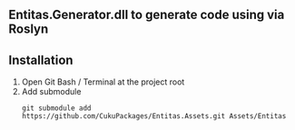 ## Entitas.Generator.dll to generate code using via Roslyn

## Installation
1. Open Git Bash / Terminal at the project root
2. Add submodule
   ```
   git submodule add https://github.com/CukuPackages/Entitas.Assets.git Assets/Entitas
   ```
